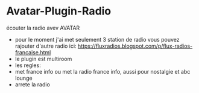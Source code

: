 # Avatar-Plugin-Radio
 écouter la radio avev AVATAR
- pour le moment j'ai met seulement 3 station de radio vous pouvez rajouter d'autre radio ici: https://fluxradios.blogspot.com/p/flux-radios-francaise.html
- le plugin est multiroom
- les regles:
- met france info ou met la radio france info, aussi pour nostalgie et abc lounge
- arrete la radio
